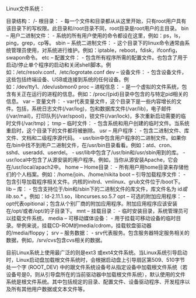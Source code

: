 Linux文件系统：

目录结构：
    /- 根目录：
        - 每一个文件和目录都从从这里开始，只有root用户具有该目录下的写权限。此目录和/root目录不同，root目录是root用户的主目录。
    bin – 用户二进制文件：
        - 系统的所有用户使用的命令都设在这里，例如：ps，ls，ping，grep，cp等。
    sbin – 系统二进制文件：
        - 这个目录下的linux命令通常由系统管理员使用，对系统进行维护。例如：iptable，reboot，fdisk，ifconfig，swapon命令。
    etc – 配置文件：
        - 包含所有程序所需的配置文件。也包含了用于启动/停止单个程序的启动和关闭shell脚本。例如：/etc/resolv.conf、/etc/logrotate.conf
    dev – 设备文件：
        - 包含设备文件，这些包括终端设备、USB或连接到系统的任何设备。例如：/dev/tty1、/dev/usbmon0
    proc – 进程信息：
        - 是一个虚拟的文件系统，包含有关正在运行的进程的信息。例如：/proc/{pid}目录中包含的与特定pid相关的信息。
    var – 变量文件：
        - var代表变量文件，这个目录下是一些内容增长的文件。包括，系统日志文件(/var/log)，包和数据库文件(/var/lib)，电子邮件(/var/mail)，打印队列(/var/spool)，锁文件(/var/lock)，多次重新启动需要的临时文件(/var/tmp)；
    tmp – 临时文件：
        - 包含系统和用户创建的临时文件。当系统重启时，这个目录下的文件都将被删除。
    usr – 用户程序：
        - 包含二进制文件、库文件、文档和二级程序源代码。
        - usr/bin中包含用户程序的二进制文件。如果你在/bin中找不到用户二进制文件，在/usr/bin目录看看。例如：atd、cron、sshd、useradd、userdel。
        - usr/lib中包含了/usr/bin和/usr/sbin用到的库。
        - usr/local中包含了从源安装的用户程序。例如，当你从源安装Apache，它会在/usr/local/apach2中。
    home – Home目录：
        - 所有用户用home目录来存储他们的个人档案。例如：/home/join、/home/nikita
    boot – 引导加载程序文件：
        - 包含引导加载程序相关文件。内核的initrd、vmlinux、grub文件位于/boot下。
    lib – 库：
        - 包含支持位于/bin和/sbin下的二进制文件的库文件，库文件名为 id*或lib*.so.*  。例如：Id-2.11.1.so，libncurses.so.5.7
    opt – 可选的附加应用程序：
        - opt代表opitional；包含从个别厂商的附加应用程序。附加应用程序应该安装在/opt/或者/opt/的子目录下。
    mnt – 挂载目录：
        - 临时安装目录，系统管理员可以挂载文件系统。
    media – 可移动媒体设备：
        - 用于挂载可移动设备的临时目录。举例来说，挂载CD-ROM的media/cdrom，挂载软盘驱动器的/media/floppy；
    srv – 服务数据：
        - srv代表服务。包含服务器特定服务相关的数据，例如，/srv/cvs包含cvs相关的数据。

目前Linux系统上使用最广泛的则是ext3 或ext4文件系统。当Linux系统引导启动时，Linux启动盘加载根文件系统时，会根据启动盘上引导扇区第509、510字节处一个字 (ROOT_DEV) 中的跟文件系统设备号从指定设备中加载根文件系统（若设备号是0，则从引导盘所在的当前驱动器中加载根文件系统），默认使用的文件系统是根文件系统。其中包括规定的目录、配置文件、设备驱动程序、开发程序以及所有其他用户数据或文本文件等。